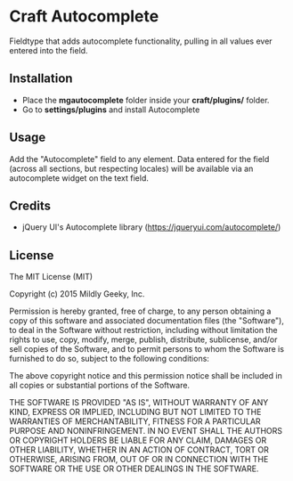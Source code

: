 # Craft Autocomplete

Fieldtype that adds autocomplete functionality, pulling in all values ever entered into the field.

## Installation

* Place the **mgautocomplete** folder inside your **craft/plugins/** folder.
* Go to **settings/plugins** and install Autocomplete

## Usage

Add the "Autocomplete" field to any element. Data entered for the field (across all sections, but respecting locales) will be available via an autocomplete widget on the text field.

## Credits

* jQuery UI's Autocomplete library (https://jqueryui.com/autocomplete/)

## License

The MIT License (MIT)

Copyright (c) 2015 Mildly Geeky, Inc.

Permission is hereby granted, free of charge, to any person obtaining a copy
of this software and associated documentation files (the "Software"), to deal
in the Software without restriction, including without limitation the rights
to use, copy, modify, merge, publish, distribute, sublicense, and/or sell
copies of the Software, and to permit persons to whom the Software is
furnished to do so, subject to the following conditions:

The above copyright notice and this permission notice shall be included in all
copies or substantial portions of the Software.

THE SOFTWARE IS PROVIDED "AS IS", WITHOUT WARRANTY OF ANY KIND, EXPRESS OR
IMPLIED, INCLUDING BUT NOT LIMITED TO THE WARRANTIES OF MERCHANTABILITY,
FITNESS FOR A PARTICULAR PURPOSE AND NONINFRINGEMENT. IN NO EVENT SHALL THE
AUTHORS OR COPYRIGHT HOLDERS BE LIABLE FOR ANY CLAIM, DAMAGES OR OTHER
LIABILITY, WHETHER IN AN ACTION OF CONTRACT, TORT OR OTHERWISE, ARISING FROM,
OUT OF OR IN CONNECTION WITH THE SOFTWARE OR THE USE OR OTHER DEALINGS IN THE
SOFTWARE.